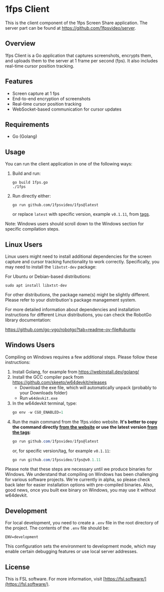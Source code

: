 # 1fps Client

This is the client component of the 1fps Screen Share application. The server part can be found at https://github.com/1fpsvideo/server.

## Overview

1fps Client is a Go application that captures screenshots, encrypts them, and uploads them to the server at 1 frame per second (fps). It also includes real-time cursor position tracking.

## Features

- Screen capture at 1 fps
- End-to-end encryption of screenshots
- Real-time cursor position tracking
- WebSocket-based communication for cursor updates

## Requirements

- Go (Golang)

## Usage

You can run the client application in one of the following ways:

1. Build and run:
   ```shell
   go build 1fps.go
   ./1fps
   ```

2. Run directly either:
   ```shell
   go run github.com/1fpsvideo/1fps@latest
   ```
   or replace `latest` with specific version, example `v0.1.11`, from [tags](https://github.com/1fpsvideo/1fps/tags).

Note: Windows users should scroll down to the Windows section for specific compilation steps.

## Linux Users

Linux users might need to install additional dependencies for the screen capture and cursor tracking functionality to work correctly. Specifically, you may need to install the `libxtst-dev` package:

For Ubuntu or Debian-based distributions:

```shell
sudo apt install libxtst-dev
```

For other distributions, the package name(s) might be slightly different. Please refer to your distribution's package management system.

For more detailed information about dependencies and installation instructions for different Linux distributions, you can check the RobotGo library documentation:

https://github.com/go-vgo/robotgo?tab=readme-ov-file#ubuntu

## Windows Users

Compiling on Windows requires a few additional steps. Please follow these instructions:

1. Install Golang, for example from https://webinstall.dev/golang/
2. Install the GCC compiler pack from https://github.com/skeeto/w64devkit/releases
   - Download the exe file, which will automatically unpack (probably to your Downloads folder)
   - Run `w64devkit.exe`
3. In the w64devkit terminal, type:
   ```Powershell
   go env -w CGO_ENABLED=1
   ```
4. Run the main command from the 1fps.video website. **It's better to copy the command directly [from the website](https://1fps.video/) or use the latest version [from the tags](https://github.com/1fpsvideo/1fps/tags)**:
   ```Powershell
   go run github.com/1fpsvideo/1fps@latest
   ```
   or, for specific version/tag, for example `v0.1.11`:
   ```Powershell
   go run github.com/1fpsvideo/1fps@v0.1.11
   ```


Please note that these steps are necessary until we produce binaries for Windows. We understand that compiling on Windows has been challenging for various software projects. We're currently in alpha, so please check back later for easier installation options with pre-compiled binaries.
Also, good news, once you built exe binary on Windows, you may use it without w64devkit.

## Development

For local development, you need to create a `.env` file in the root directory of the project. The contents of the `.env` file should be:

```
ENV=development
```

This configuration sets the environment to development mode, which may enable certain debugging features or use local server addresses.

## License

This is FSL software. For more information, visit [https://fsl.software/](https://fsl.software/).

